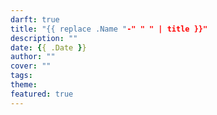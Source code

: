 ```yaml
---
darft: true
title: "{{ replace .Name "-" " " | title }}"
description: ""
date: {{ .Date }}
author: ""
cover: ""
tags: 
theme:
featured: true
---
```


